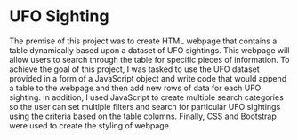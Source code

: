 # UFO Sighting
The premise of this project was to create HTML webpage that contains a table dynamically based upon a dataset of UFO sightings.  This webpage will allow users to search through the table for specific pieces of information.  To achieve the goal of this project, I was tasked to use the UFO dataset provided in a form of a JavaScript object and write code that would append a table to the webpage and then add new rows of data for each UFO sighting.  In addition, I used JavaScript to create multiple search categories so the user can set multiple filters and search for particular UFO sightings using the criteria based on the table columns.  Finally, CSS and Bootstrap were used to create the styling of webpage.
